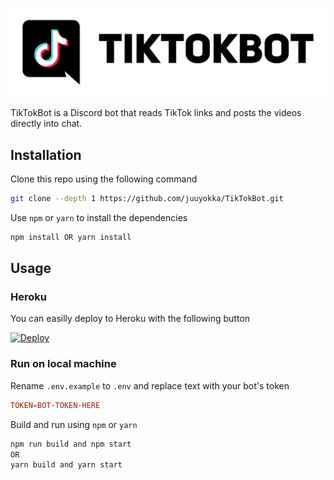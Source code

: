 ![TikTokBot](assets/wordmark.svg)

TikTokBot is a Discord bot that reads TikTok links and posts the videos directly into chat.

## Installation

Clone this repo using the following command

```bash
git clone --depth 1 https://github.com/juuyokka/TikTokBot.git
```

Use `npm` or `yarn` to install the dependencies

```bash
npm install OR yarn install
```

## Usage

### Heroku

You can easilly deploy to Heroku with the following button

[![Deploy](https://www.herokucdn.com/deploy/button.svg)](https://heroku.com/deploy)

### Run on local machine

Rename `.env.example` to `.env` and replace text with your bot's token

```conf
TOKEN=BOT-TOKEN-HERE
```

Build and run using `npm` or `yarn`

```bash
npm run build and npm start
OR
yarn build and yarn start
```
